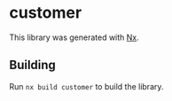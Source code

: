 # customer

This library was generated with [Nx](https://nx.dev).

## Building

Run `nx build customer` to build the library.
